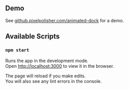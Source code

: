 ## Demo

See [github.pixelpolisher.com/animated-dock](http://github.pixelpolisher.com/animated-dock) for a demo.

## Available Scripts

### `npm start`

Runs the app in the development mode.<br>
Open [http://localhost:3000](http://localhost:3000) to view it in the browser.

The page will reload if you make edits.<br>
You will also see any lint errors in the console.
